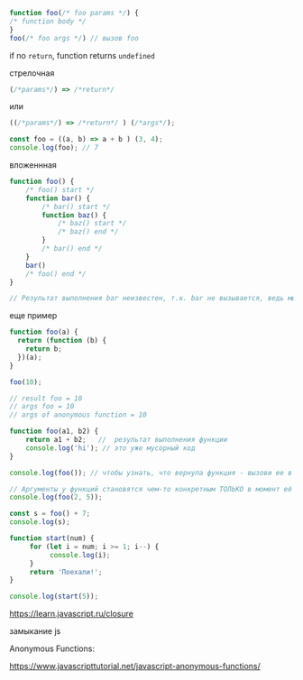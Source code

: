 ```js
function foo(/* foo params */) {
/* function body */
}
foo(/* foo args */) // вызов foo
```

if no `return`, function returns `undefined`

стрелочная

```js
(/*params*/) => /*return*/
```

или

```js
((/*params*/) => /*return*/ ) (/*args*/);
```

```js
const foo = ((a, b) => a + b ) (3, 4);
console.log(foo); // 7
```

вложеннная

```js
function foo() {
    /* foo() start */
    function bar() {
        /* bar() start */
        function baz() {
            /* baz() start */
            /* baz() end */
        }
        /* bar() end */
    }
    bar()
    /* foo() end */
}

// Результат выполнения bar неизвестен, т.к. bar не вызывается, ведь мы не вызывали foo.
```



еще пример  

```js
function foo(a) {
  return (function (b) {
    return b;
  })(a);
}

foo(10);

// result foo = 10
// args foo = 10
// args of anonymous function = 10

```



```js
function foo(a1, b2) {
    return a1 + b2;   //  результат выполнения функции
    console.log('hi'); // это уже мусорный код
}

console.log(foo()); // чтобы узнать, что вернула функция - вызови ее в консоли

// Аргументы у функций становятся чем-то конкретным ТОЛЬКО в момент её вызова
console.log(foo(2, 5));

const s = foo() + 7;
console.log(s);
```



```js
function start(num) {
     for (let i = num; i >= 1; i--) {
          console.log(i);
     }
     return 'Поехали!';
}

console.log(start(5));
```




<https://learn.javascript.ru/closure>

замыкание js


Anonymous Functions:

https://www.javascripttutorial.net/javascript-anonymous-functions/